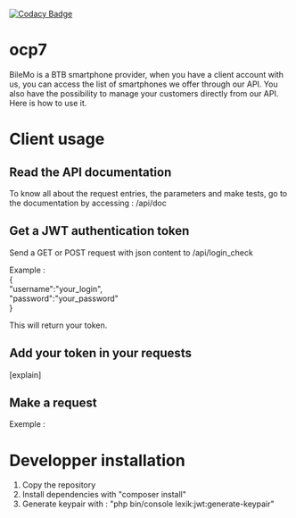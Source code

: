 [![Codacy Badge](https://app.codacy.com/project/badge/Grade/1faf2041e6124da599eb1889426c9902)](https://www.codacy.com/gh/thaydan/ocp7/dashboard?utm_source=github.com&amp;utm_medium=referral&amp;utm_content=thaydan/ocp7&amp;utm_campaign=Badge_Grade)

# ocp7

BileMo is a BTB smartphone provider, when you have a client account with us, you can access the list of smartphones we offer through our API. You also have the possibility to manage your customers directly from our API. 
Here is how to use it.

# Client usage

## Read the API documentation
To know all about the request entries, the parameters and make tests, go to the documentation by accessing : /api/doc

## Get a JWT authentication token
Send a GET or POST request with json content to /api/login_check

Example :  
{  
    "username":"your_login",  
    "password":"your_password"  
}  

This will return your token.

## Add your token in your requests
[explain]

## Make a request
Exemple :

# Developper installation

1. Copy the repository
2. Install dependencies with "composer install"
3. Generate keypair with : "php bin/console lexik:jwt:generate-keypair"

